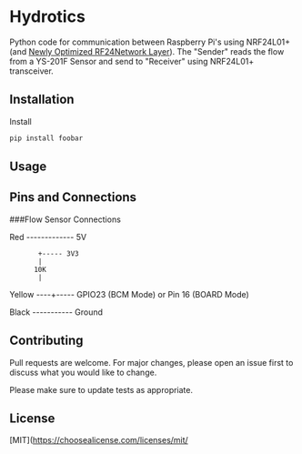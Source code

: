 # Hydrotics

Python code for communication between Raspberry Pi's using NRF24L01+ (and [Newly Optimized RF24Network Layer](http://tmrh20.github.io/RF24Network/classRF24Network.html#ac8e9571bb3d2c20d00955b8f5c15b541)). The "Sender" reads the flow from a YS-201F Sensor and send to "Receiver" using NRF24L01+ transceiver.

## Installation

Install 

```bash
pip install foobar
```

## Usage


## Pins and Connections

###Flow Sensor Connections

Red ------------- 5V

           +----- 3V3
           |
          10K
           |
Yellow ----+----- GPIO23 (BCM Mode) or Pin 16 (BOARD Mode)

Black ----------- Ground

## Contributing
Pull requests are welcome. For major changes, please open an issue first to discuss what you would like to change.

Please make sure to update tests as appropriate.

## License
[MIT](https://choosealicense.com/licenses/mit/
